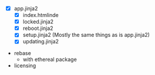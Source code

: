  - [x] app.jinja2
    - [x] index.htmlinde
    - [x] locked.jinja2
    - [x] reboot.jinja2
    - [x] setup.jinja2 (Mostly the same things as is app.jinja2)
    - [x] updating.jinja2
- rebase
  - with ethereal package
- licensing
